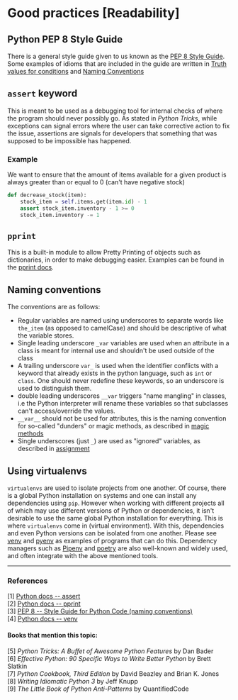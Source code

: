 # Good practices [Readability]

## Python PEP 8 Style Guide
There is a general style guide given to us known as the [PEP 8 Style Guide](https://www.python.org/dev/peps/pep-0008/). Some examples of idioms that are included in the guide are written in [Truth values for conditions](truthvalues.md) and [Naming Conventions](#naming-conventions)

## `assert` keyword
This is meant to be used as a debugging tool for internal checks of where the program should never possibly go. As stated in *Python Tricks*, while exceptions can signal errors where the user can take corrective action to fix the issue, assertions are signals for developers that something that was supposed to be impossible has happened.

### Example
We want to ensure that the amount of items available for a given product is always greater than or equal to 0 (can't have negative stock)

```py
def decrease_stock(item):
    stock_item = self.items.get(item.id) - 1
    assert stock_item.inventory - 1 >= 0
    stock_item.inventory -= 1
```

## `pprint`
This is a built-in module to allow Pretty Printing of objects such as dictionaries, in order to make debugging easier. Examples can be found in the [pprint docs](https://docs.python.org/3/library/pprint.html).

## Naming conventions
The conventions are as follows:
- Regular variables are named using underscores to separate words like `the_item` (as opposed to camelCase) and should be descriptive of what the variable stores.
- Single leading underscore `_var` variables are used when an attribute in a class is meant for internal use and shouldn't be used outside of the class
- A trailing underscore `var_` is used when the identifier conflicts with a keyword that already exists in the python language, such as `int` or `class`. One should never redefine these keywords, so an underscore is used to distinguish them.
- double leading underscores `__var` triggers "name mangling" in classes, i.e the Python interpreter will rename these variables so that subclasses can't access/override the values.
- `__var__` should not be used for attributes, this is the naming convention for so-called "dunders" or magic methods, as described in [magic methods](magicmethods.md)
- Single underscores (just `_`) are used as "ignored" variables, as described in [assignment](assignment.md)

## Using virtualenvs
`virtualenvs` are used to isolate projects from one another. Of course, there is a global Python installation on systems and one can install any dependencies using `pip`. However when working with different projects all of which may use different versions of Python or dependencies, it isn't desirable to use the same global Python installation for everything. This is where `virtualenvs` come in (virtual environment). With this, dependencies and even Python versions can be isolated from one another. Please see [venv](https://docs.python.org/3/library/venv.html#module-venv) and [pyenv](https://github.com/pyenv/pyenv) as examples of programs that can do this. Dependency managers such as [Pipenv](https://pypi.org/project/pipenv/) and [poetry](https://github.com/python-poetry/poetry) are also well-known and widely used, and often integrate with the above mentioned tools.

---

### References
[1] [Python docs -- assert](https://docs.python.org/3/reference/simple_stmts.html#the-assert-statement)  
[2] [Python docs -- pprint](https://docs.python.org/3/library/pprint.html)  
[3] [PEP 8 -- Style Guide for Python Code (naming conventions)](https://www.python.org/dev/peps/pep-0008/#naming-conventions)  
[4] [Python docs -- venv](https://docs.python.org/3/library/venv.html#module-venv)

#### Books that mention this topic:
[5] *Python Tricks: A Buffet of Awesome Python Features* by Dan Bader  
[6] *Effective Python: 90 Specific Ways to Write Better Python* by Brett Slatkin  
[7] *Python Cookbook, Third Edition* by David Beazley and Brian K. Jones  
[8] *Writing Idiomatic Python 3* by Jeff Knupp  
[9] *The Little Book of Python Anti-Patterns* by QuantifiedCode  